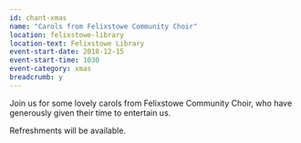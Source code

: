 ```yaml
---
id: chant-xmas
name: "Carols from Felixstowe Community Choir"
location: felixstowe-library
location-text: Felixstowe Library
event-start-date: 2018-12-15
event-start-time: 1030
event-category: xmas
breadcrumb: y
---
```


Join us for some lovely carols from Felixstowe Community Choir, who have generously given their time to entertain us.

Refreshments will be available.
